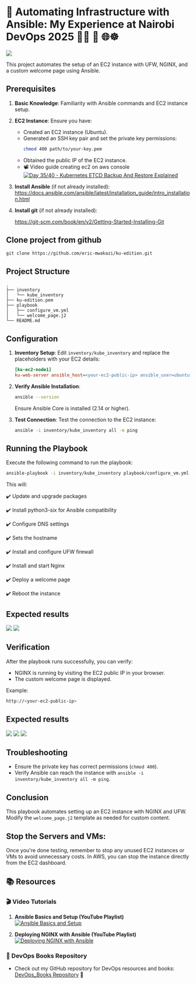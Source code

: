 # 🚀 Automating Infrastructure with Ansible: My Experience at Nairobi DevOps 2025 🐳🚀 🚀 🌐☸️

<img src='./assets/ansbleandngix.png'>

This project automates the setup of an EC2 instance with UFW, NGINX, and a custom welcome page using Ansible.

## Prerequisites

1. **Basic Knowledge**: Familiarity with Ansible commands and EC2 instance setup.
2. **EC2 Instance**: Ensure you have:
   - Created an EC2 instance (Ubuntu).
   - Generated an SSH key pair and set the private key permissions:
     ```sh
     chmod 400 path/to/your-key.pem
     ```
   - Obtained the public IP of the EC2 instance.
   - 📽️ Video guide creating ec2 on aws console
   [![Day 35/40 - Kubernetes ETCD Backup And Restore Explained](https://img.youtube.com/vi/R2wuFCYgnm4/sddefault.jpg)](https://youtu.be/R2wuFCYgnm4)

3. **Install Ansible** (if not already installed): https://docs.ansible.com/ansible/latest/installation_guide/intro_installation.html
4. **Install git** (if not already installed):

   https://git-scm.com/book/en/v2/Getting-Started-Installing-Git
   
## Clone project from github
```
git clone https://github.com/eric-mwakazi/ku-edition.git
```
## Project Structure

```plaintext
.
├── inventory
│   └── kube_inventory
├── ku-edition.pem
├── playbook
│   ├── configure_vm.yml
│   └── welcome_page.j2
└── README.md
```

## Configuration

1. **Inventory Setup**:
   Edit `inventory/kube_inventory` and replace the placeholders with your EC2 details:
   ```ini
   [ku-ec2-node1]
   ku-web-server ansible_host=<your-ec2-public-ip> ansible_user=ubuntu ansible_ssh_private_key_file=/path/to/your-key.pem
   ```

2. **Verify Ansible Installation**:
   ```sh
   ansible --version
   ```
   Ensure Ansible Core is installed (2.14 or higher).

3. **Test Connection**:
   Test the connection to the EC2 instance:
   ```sh
   ansible -i inventory/kube_inventory all -m ping
   ```

## Running the Playbook

Execute the following command to run the playbook:
```sh
ansible-playbook -i inventory/kube_inventory playbook/configure_vm.yml
```


This will:

✔️ Update and upgrade packages

✔️ Install python3-six for Ansible compatibility

✔️ Configure DNS settings

✔️ Sets the hostname

✔️ Install and configure UFW firewall

✔️ Install and start Nginx

✔️ Deploy a welcome page

✔️ Reboot the instance

## Expected results
<img src='./assets/play.png'>
<img src='./assets/play2.png'>

## Verification
After the playbook runs successfully, you can verify:
- NGINX is running by visiting the EC2 public IP in your browser.
- The custom welcome page is displayed.

Example:
```sh
http://<your-ec2-public-ip>
```
## Expected results
<img src='./assets/ku-final.png'>
<img src='./assets/msu-final.png'>
<img src='./assets/uon-final.png'>

## Troubleshooting
- Ensure the private key has correct permissions (`chmod 400`).
- Verify Ansible can reach the instance with `ansible -i inventory/kube_inventory all -m ping`.

## Conclusion
This playbook automates setting up an EC2 instance with NGINX and UFW. Modify the `welcome_page.j2` template as needed for custom content.

## Stop the Servers and VMs:
Once you're done testing, remember to stop any unused EC2 instances or VMs to avoid unnecessary costs. In AWS, you can stop the instance directly from the EC2 dashboard.

## 📚 Resources

### 🎬 Video Tutorials

1. **Ansible Basics and Setup (YouTube Playlist)**  
   [![Ansible Basics and Setup](https://img.youtube.com/vi/2hVSpENzhwA/sddefault.jpg)](https://www.youtube.com/watch?v=2hVSpENzhwA&list=PL7iMyoQPMtAPZl58ovoOlxFxNPioSx838)  

2. **Deploying NGINX with Ansible (YouTube Playlist)**  
   [![Deploying NGINX with Ansible](https://img.youtube.com/vi/3RiVKs8GHYQ/sddefault.jpg)](https://www.youtube.com/watch?v=3RiVKs8GHYQ&list=PLT98CRl2KxKEUHie1m24-wkyHpEsa4Y70)  

### 📘 DevOps Books Repository  

- Check out my GitHub repository for DevOps resources and books:  
  [DevOps_Books Repository](https://github.com/eric-mwakazi/DevOps_Books) 🚀 

